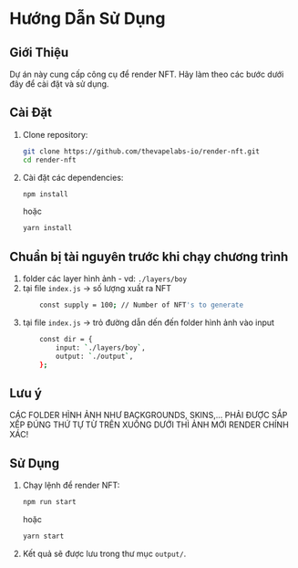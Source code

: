 # Hướng Dẫn Sử Dụng

## Giới Thiệu
Dự án này cung cấp công cụ để render NFT. Hãy làm theo các bước dưới đây để cài đặt và sử dụng.

## Cài Đặt
1. Clone repository:
    ```bash
    git clone https://github.com/thevapelabs-io/render-nft.git
    cd render-nft
    ```

2. Cài đặt các dependencies:
    ```bash
    npm install
    ```
    hoặc
    ```bash
    yarn install
    ```

## Chuẩn bị tài nguyên trước khi chạy chương trình
1.  folder các layer hình ảnh - vd: `./layers/boy`
2.  tại file `index.js` -> số lượng xuất ra NFT
    ```bash
        const supply = 100; // Number of NFT's to generate
    ```
2.  tại file `index.js` -> trỏ đường dẫn dến đến folder hình ảnh vào input
    ```bash
        const dir = {
            input: `./layers/boy`,
            output: `./output`,
        };
    ```

## Lưu ý
CÁC FOLDER HÌNH ẢNH NHƯ BACKGROUNDS, SKINS,... PHẢI ĐƯỢC SẮP XẾP ĐÚNG THỨ TỰ TỪ TRÊN XUỐNG DƯỚI
THÌ ẢNH MỚI RENDER CHÍNH XÁC!


## Sử Dụng
1. Chạy lệnh để render NFT:
    ```bash
    npm run start
    ```
    hoặc
    ```bash
    yarn start
    ```

2. Kết quả sẽ được lưu trong thư mục `output/`.

